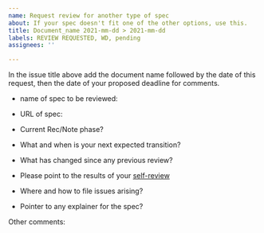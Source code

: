 ```yaml
---
name: Request review for another type of spec
about: If your spec doesn't fit one of the other options, use this.
title: Document_name 2021-mm-dd > 2021-mm-dd
labels: REVIEW REQUESTED, WD, pending
assignees: ''

---
```


In the issue title above add the document name followed by the date of this request, then the date of your proposed deadline for comments.

- name of spec to be reviewed:
- URL of spec:

- Current Rec/Note phase?
- What and when is your next expected transition?
- What has changed since any previous review?
- Please point to the results of your [self-review](https://w3ctag.github.io/security-questionnaire/)
- Where and how to file issues arising?
- Pointer to any explainer for the spec?

Other comments:
